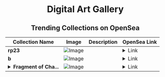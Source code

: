 <div align="center">

# Digital Art Gallery

## Trending Collections on OpenSea

| Collection Name                       | Image                                                                                     | Description                       | OpenSea Link                                                                                          |
|---------------------------------------|-------------------------------------------------------------------------------------------|-----------------------------------|--------------------------------------------------------------------------------------------------------|
| **rp23** | ![Image](https://i.seadn.io/s/raw/files/0c5dcfb7e5244653352d5ee0987f75b4.png?w=500&auto=format?w=200&auto=format) |  | <details><summary>Link</summary>[rp23](https://opensea.io/collection/rp23)</details> |
| **b** | ![Image](https://i.seadn.io/s/raw/files/9d489a5f49ceab270744bba2a734e249.jpg?w=500&auto=format?w=200&auto=format) |  | <details><summary>Link</summary>[b](https://opensea.io/collection/b-1102)</details> |
| **<details><summary>Fragment of Cha...</summary>Fragment of Chaos</details>** | ![Image](https://i.seadn.io/s/raw/files/f49aafb661472777ed80613c94e72c90.png?w=500&auto=format?w=200&auto=format) |  | <details><summary>Link</summary>[Fragment of Chaos](https://opensea.io/collection/fragment-of-chaos-1)</details> |

</div>